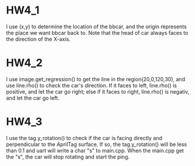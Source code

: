 # HW4_1
I use (x,y) to determine the location of the bbcar, and the origin represents the place we want bbcar back to. Note that the head of car always faces to the direction of the X-axis.

# HW4_2
I use image.get_regression() to get the line in the region(20,0,120,30), and use line.rho() to check the car's direction. If it faces to left, line.rho() is positive, and let the car go right; else if it faces to right, line.rho() is negativ, and let the car go left.

# HW4_3
I use the tag.y_rotation() to check if the car is facing directly and perpendicular to the AprilTag surface. If so, the tag.y_rotation() will be less than 0.1 and uart will write a char "s" to main.cpp. When the main.cpp get the "s", the car will stop rotating and start the ping.
